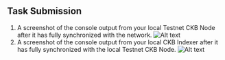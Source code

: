 ## Task Submission
1. A screenshot of the console output from your local Testnet CKB Node after it has fully synchronized with the network. ![Alt text](https://github.com/knnlrts/nervos-hackaton/task-0/ckb.png)
2. A screenshot of the console output from your local CKB Indexer after it has fully synchronized with the local Testnet CKB Node. ![Alt text](https://github.com/knnlrts/nervos-hackaton/task-0/ckb-indexer.png)